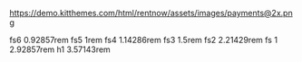 
<!-- nav -->
<i class="fa-solid fa-chevron-down"></i>


<!-- socials -->
<i className="fa fa-facebook"></i>

<i className="fa fa-twitter"></i>
<i className="fa fa-instagram"></i>
<i className="fa fa-linkedin"></i>

<!-- company details -->
<i className="fa-solid fa-square-phone"></i>
<i className="fa-solid fa-envelope-open"></i>
<i className="fa-solid fa-location-dot"></i>

<!-- cta -->
<i className="fa-solid fa-magnifying-glass"></i>



<!-- payments -->
https://demo.kitthemes.com/html/rentnow/assets/images/payments@2x.png


<!-- Car cards/ info icons -->

<!-- rating -->
<i class="fa-regular fa-star"></i>
<!-- rating empty -->
<i className="fa-light fa-star"></i>

<!-- passengers -->
<i className="fa-solid fa-car-side"></i>

<!-- gas -->
<i className="fa-solid fa-gas-pump"></i>

<!-- doors -->
<i className="fa-solid fa-door-closed"></i>

<!-- facilities -->
<i class="fa-solid fa-check"></i>
<i class="fa-solid fa-xmark"></i>


fs6 0.92857rem
fs5 1rem
fs4 1.14286rem
fs3 1.5rem
fs2 2.21429rem
fs 1 2.92857rem
h1 3.57143rem